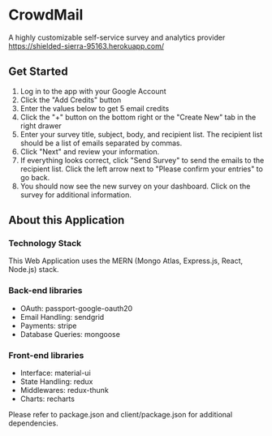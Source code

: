 # CrowdMail

A highly customizable self-service survey and analytics provider
https://shielded-sierra-95163.herokuapp.com/

## Get Started

1. Log in to the app with your Google Account 
2. Click the "Add Credits" button
3. Enter the values below to get 5 email credits
4. Click the "+" button on the bottom right or the "Create New" tab in the right drawer
5. Enter your survey title, subject, body, and recipient list. The recipient list should be a list of emails separated by commas.
6. Click "Next" and review your information. 
7. If everything looks correct, click "Send Survey" to send the emails to the recipient list. Click the left arrow next to "Please confirm your entries" to go back.
8. You should now see the new survey on your dashboard. Click on the survey for additional information. 

## About this Application

### Technology Stack 
This Web Application uses the MERN (Mongo Atlas, Express.js, React, Node.js) stack.
### Back-end libraries
- OAuth: passport-google-oauth20
- Email Handling: sendgrid 
- Payments: stripe 
- Database Queries: mongoose
### Front-end libraries
- Interface: material-ui
- State Handling: redux
- Middlewares: redux-thunk
- Charts: recharts

Please refer to package.json and client/package.json for additional dependencies.
